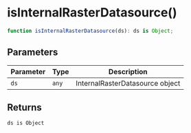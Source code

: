 # isInternalRasterDatasource()

```ts
function isInternalRasterDatasource(ds): ds is Object;
```

## Parameters

| Parameter | Type  | Description                     |
| --------- | ----- | ------------------------------- |
| `ds`      | `any` | InternalRasterDatasource object |

## Returns

`ds is Object`
